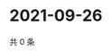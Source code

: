 # 2021-09-26

共 0 条

<!-- BEGIN WEIBO -->
<!-- 最后更新时间 Sun Sep 26 2021 07:10:44 GMT+0800 (China Standard Time) -->

<!-- END WEIBO -->
